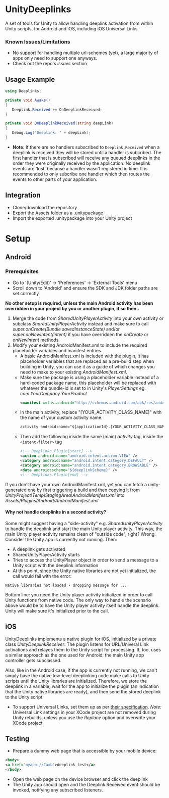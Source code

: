# UnityDeeplinks
A set of tools for Unity to allow handling deeplink activation from within Unity scripts, for Android and iOS, including iOS Universal Links.
### Known Issues/Limitations
* No support for handling multiple url-schemes (yet), a large majority of apps only need to support one anyways.
* Check out the repo's *issues* section
## Usage Example
 ```cs
 using Deeplinks;
 
 private void Awake() 
 {
    Deeplink.Received += OnDeeplinkReceived;
 }
 
 private void OnDeeplinkReceived(string deepLink)
 {
    Debug.Log("Deeplink: " + deepLink);
 }
 ```
 * **Note:** If there are no handlers subscribed to `Deeplink.Received` when a deeplink is received they will be stored until a handler is subcribed. The first handler that is subscribed will receive any queued deeplinks in the order they were originally received by the application. No deeplink events are 'lost' because a handler wasn't registered in time. It is recommended to only subcribe one handler which then routes the events to other parts of your application. 
## Integration
* Clone/download the repository
* Export the Assets folder as a .unitypackage
* Import the exported .unitypackage into your Unity project

# Setup
## Android
### Prerequisites
* Go to '(Unity/Edit)' -> 'Preferences' -> 'External Tools' menu
* Scroll down to 'Android' and ensure the SDK and JDK folder paths are set correctly

**No other setup is required, unless the main Android activity has been overridden in your project by you or another plugin, if so then..**
1. Merge the code from _SharedUnityPlayerActivity_ into your own activity or
subclass _SharedUnityPlayerActivity_ instead and make sure to call *super.onCreate(Bundle savedInstanceState)* and/or _super.onNewIntent(intent)_ if you have overridden the _onCreate_ or _onNewIntent_ methods.
2. Modify your existing AndroidManifest.xml to include the required placeholder variables and manifest entries. 
    + A basic AndroidManifest.xml is included with the plugin, it has placeholder variables that are replaced as a pre-build step when building in Unity, you can use it as a guide of which changes you need to make to your existing _AndroidManifest.xml_.
    + Make sure the package is using a placeholder variable instead of a hard-coded package name, this placeholder will be replaced with whatever the bundle-id is set to in Unity's _PlayerSettings_ eg. _com.YourCompany.YourProduct_ 
      ```xml 
      <manifest xmlns:android="http://schemas.android.com/apk/res/android" package="${applicationId}" ...
      ```
    + In the main activity, replace "[YOUR_ACTIVITY_CLASS_NAME]" with the name of your custom activity name.
      ```xml
      activity android:name="${applicationId}.[YOUR_ACTIVITY_CLASS_NAME]" ...
      ```
     + Then add the following inside the same (main) *activity* tag, inside the `<intent-filter>` tag
       ```xml
       <!-- Deeplinks.Plugin[start] -->
       <action android:name="android.intent.action.VIEW" />
       <category android:name="android.intent.category.DEFAULT" />
       <category android:name="android.intent.category.BROWSABLE" />
       <data android:scheme="${deeplinkScheme}" />
       <!-- Deeplinks.Plugin[end] -->
       ```
If you don't have your own AndroidManifest.xml, yet you can fetch a unity-generated one by first triggering a build and then copying it from *UnityProject\Temp\StagingArea\AndroidManifest.xml* into *Assets/Plugins/Android/AndroidManifest.xml*

#### Why not handle deeplinks in a second activity?
Some might suggest having a "side-activity" e.g. *SharedUnityPlayerActivity* to handle the deeplink and start the main Unity player activity. This way, the main Unity player activity remains clean of "outside code", right? Wrong. Consider the Unity app is currently not running. Then:
* A deeplink gets activated
* SharedUnityPlayerActivity starts
* Tries to access the UnityPlayer object in order to send a message to a Unity script with the deeplink information
* At this point, since the Unity native libraries are not yet initialized, the call would fail with the error:
 ```
 Native libraries not loaded - dropping message for ...
 ```
Bottom line: you need the Unity player activity initialized in order to call Unity functions from native code. The only way to handle the scenario above would be to have the Unity player activity itself handle the deeplink. Unity will make sure it's initialized prior to the call.

## iOS
UnityDeeplinks implements a native plugin for iOS, initialized by a private class *UnityDeeplinkReceiver*. The plugin listens for URL/Univeral Link activations and relayes them to the Unity script for processing. It, too, uses a similar approach as the one used for Android: the main Unity app controller gets subclassed.

Also, like in the Android case, if the app is currently not running, we can't simply have the native low-level deeplinking code make calls to Unity scripts until the Unity libraries are initialized. Therefore, we store the deeplink in a variable, wait for the app to initialize the plugin (an indication that the Unity native libraries are ready), and then send the stored deeplink to the Unity script.

* To support Universal Links, set them up as per [their specification](https://developer.apple.com/library/content/documentation/General/Conceptual/AppSearch/UniversalLinks.html). *Note:* Universal Link settings in your XCode project are not removed during Unity rebuilds, unless you use the *Replace* option and overwrite your XCode project

## Testing

* Prepare a dummy web page that is accessible by your mobile device:

 ```xml
 <body>
 <a href="myapp://?a=b">deeplink test</a>
 </body>
 ```

* Open the web page on the device browser and click the deeplink
* The Unity app should open and the Deeplink.Received event should be invoked, notifying any subscribed listeners.
